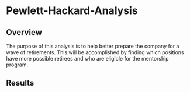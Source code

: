 # Pewlett-Hackard-Analysis

## Overview
  The purpose of this analysis is to help better prepare the company for a wave of retirements. This will be accomplished by finding which positions have more possible retirees and who are eligible for the mentorship program.
  
## Results
  
